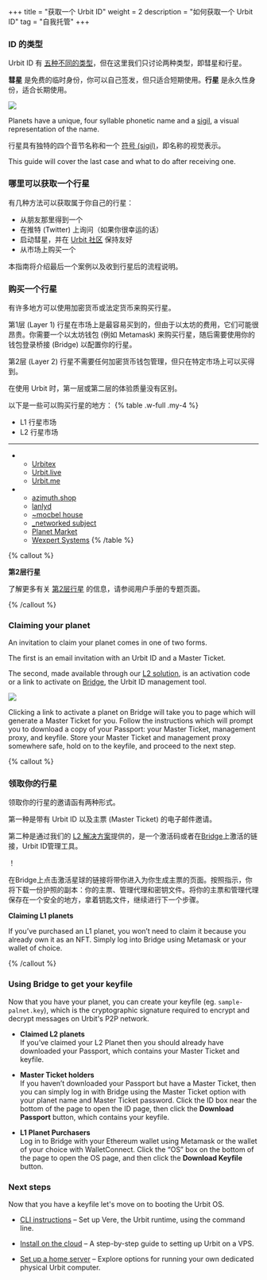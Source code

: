 <!-- +++ 
title = "Get an Urbit ID"
weight = 2
description = "How to acquire an Urbit ID"
tag = "selfhost"
+++ -->

+++
title = "获取一个 Urbit ID"
weight = 2
description = "如何获取一个 Urbit ID"
tag = "自我托管"
+++


<!-- ### Types of ID 

There are [five different
types](https://operators.urbit.org/guides/which-id-should-i-buy) of Urbit ID, but here we'll just be  discussing two types called comets and planets.

**Comets** are free, temporary identities that you can issue yourself and are best-suited for
short-term usage. **Planets** are permanent identities that are suitable for long-term use.

![](https://storage.googleapis.com/media.urbit.org/site/getting-started/comet-planet.png)

Planets have a unique, four syllable phonetic name and a [sigil](https://urbit.org/blog/creating-sigils), a visual representation of the name. -->

### ID 的类型

Urbit ID 有 [五种不同的类型](https://operators.urbit.org/guides/which-id-should-i-buy)，但在这里我们只讨论两种类型，即彗星和行星。

**彗星** 是免费的临时身份，你可以自己签发，但只适合短期使用。**行星** 是永久性身份，适合长期使用。

![](https://storage.googleapis.com/media.urbit.org/site/getting-started/comet-planet.png)

Planets have a unique, four syllable phonetic name and a [sigil](https://urbit.org/blog/creating-sigils), a visual representation of the name.


行星具有独特的四个音节名称和一个 [符号 (sigil)](https://urbit.org/blog/creating-sigils)，即名称的视觉表示。


<!-- ### Where to get a planet 

There are a few ways to get your own planet:

- Receiving one from a friend
- Asking on Twitter (if you're lucky)
- Booting a comet and being friendly in [Urbit Community](https://urbit.org/groups/~bitbet-bolbel/urbit-community)
- Purchasing one from a marketplace -->

This guide will cover the last case and what to do after receiving one.

### 哪里可以获取一个行星

有几种方法可以获取属于你自己的行星：

- 从朋友那里得到一个
- 在推特 (Twitter) 上询问（如果你很幸运的话）
- 启动彗星，并在 [Urbit 社区](https://urbit.org/groups/~bitbet-bolbel/urbit-community) 保持友好
- 从市场上购买一个

本指南将介绍最后一个案例以及收到行星后的流程说明。

<!-- ### Buying a planet 

There are many places to buy a planet using either crypto or fiat currency.

Layer 1 planets are the most available through marketplaces, however they can be expensive due to Ethereum gas fees. You will need an Ethereum wallet such as Metamask to purchase planets, and will later need to sign in to Bridge with your wallet to configure your planet.

Layer 2 planets do not require any crypto wallet management, but are only available on specific marketplaces.

There is no difference between Layer 1 or Layer 2 in the quality of experience
when using Urbit. -->

### 购买一个行星

有许多地方可以使用加密货币或法定货币来购买行星。

第1层 (Layer 1) 行星在市场上是最容易买到的，但由于以太坊的费用，它们可能很昂贵。你需要一个以太坊钱包 (例如 Metamask) 来购买行星，随后需要使用你的钱包登录桥接 (Bridge) 以配置你的行星。

第2层 (Layer 2) 行星不需要任何加密货币钱包管理，但只在特定市场上可以买得到。

在使用 Urbit 时，第一层或第二层的体验质量没有区别。

<!-- Here are a few of the places where you can buy planets: 
{% table .w-full .my-4 %}
* L1 Planet Markets
* L2 Planet Markets
---
*
    - [Urbitex](https://urbitex.io)
    - [Urbit.live](https://urbit.live)
    - [Urbit.me](https://urbit.me)
* 
    - [azimuth.shop](https://azimuth.shop)
    - [lanlyd](https://lanlyd.net/)
    - [~mocbel house](https://mocbel.house)
    - [\_networked subject](https://subject.network)
    - [Planet Market](https://planet.market)
    - [Wexpert Systems](https://wexpert.systems)
{% /table %}

{% callout %} -->

以下是一些可以购买行星的地方：
{% table .w-full .my-4 %} 
* L1 行星市场
* L2 行星市场
---
*
    - [Urbitex](https://urbitex.io)
    - [Urbit.live](https://urbit.live)
    - [Urbit.me](https://urbit.me)
* 
    - [azimuth.shop](https://azimuth.shop)
    - [lanlyd](https://lanlyd.net/)
    - [~mocbel house](https://mocbel.house)
    - [\_networked subject](https://subject.network)
    - [Planet Market](https://planet.market)
    - [Wexpert Systems](https://wexpert.systems)
{% /table %}

{% callout %}


<!-- **Layer 2 for planets** 

Learn more about [layer 2 for planets](https://operators.urbit.org/manual/id/layer-2-for-planets) in the User's Manual page on the topic.

{% /callout %} -->


**第2层行星**

了解更多有关 [第2层行星](https://operators.urbit.org/manual/id/layer-2-for-planets) 的信息，请参阅用户手册的专题页面。

{% /callout %}


### Claiming your planet

An invitation to claim your planet comes in one of two forms.

The first is an email invitation with an Urbit ID and a Master Ticket.

The second, made available through our [L2 solution](https://operators.urbit.org/manual/id/layer-2-for-planets), is an activation code or a link to activate on [Bridge](https://bridge.urbit.org), the Urbit ID management tool.

![](https://media.urbit.org/site/getting-started/Server-setup-1.jpg)

Clicking a link to activate a planet on Bridge will take you to page which will generate a Master Ticket for you. Follow the instructions which will prompt you to download a copy of your Passport: your Master Ticket, management proxy, and keyfile. Store your Master Ticket and management proxy somewhere safe, hold on to the keyfile, and proceed to the next step.

{% callout %}


### 领取你的行星

领取你的行星的邀请函有两种形式。

第一种是带有 Urbit ID 以及主票 (Master Ticket) 的电子邮件邀请。

第二种是通过我们的 [L2 解决方案](https://operators.urbit.org/manual/id/layer-2-for-planets)提供的，是一个激活码或者在[Bridge](https://bridge.urbit.org)上激活的链接，Urbit ID管理工具。

！[](https://media.urbit.org/site/getting-started/Server-setup-1.jpg)

在Bridge上点击激活星球的链接将带你进入为你生成主票的页面。按照指示，你将下载一份护照的副本：你的主票、管理代理和密钥文件。将你的主票和管理代理保存在一个安全的地方，拿着钥匙文件，继续进行下一个步骤。

**Claiming L1 planets**

If you’ve purchased an L1 planet, you won’t need to claim it because you already own it as an NFT. Simply log into Bridge using Metamask or your wallet of choice.

{% /callout %}


### Using Bridge to get your keyfile

Now that you have your planet, you can create your keyfile (eg. `sample-palnet.key`), which is the cryptographic signature required to encrypt and decrypt messages on Urbit's P2P network.

- **Claimed L2 planets**  
  If you’ve claimed your L2 Planet then you should already have downloaded your Passport, which contains your Master Ticket and keyfile.

- **Master Ticket holders**  
  If you haven’t downloaded your Passport but have a Master Ticket, then you can simply log in with Bridge using the Master Ticket option with your planet name and Master Ticket password. Click the ID box near the bottom of the page to open the ID page, then click the **Download Passport** button, which contains your keyfile.

- **L1 Planet Purchasers**  
  Log in to Bridge with your Ethereum wallet using Metamask or the wallet of your choice with WalletConnect. Click the “OS” box on the bottom of the page to open the OS page, and then click the **Download Keyfile** button.

### Next steps

Now that you have a keyfile let's move on to booting the Urbit OS.

- [CLI instructions](/getting-started/cli) – Set up Vere, the Urbit runtime, using the command line.

- [Install on the cloud](/getting-started/cloud-hosting) – A step-by-step guide to setting up Urbit on a VPS.

- [Set up a home server](/getting-started/home-servers) – Explore options for running your own dedicated physical Urbit computer.
